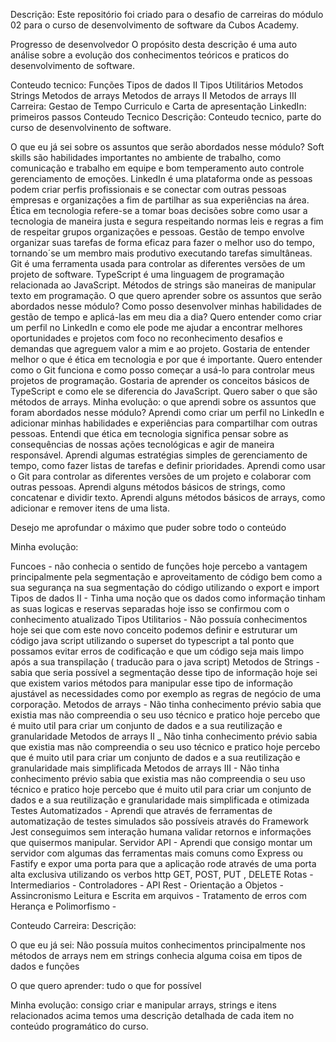 Descrição:
Este repositório foi criado para o desafio de carreiras do módulo 02 para o curso de desenvolvimento de software da Cubos Academy.

Progresso de desenvolvedor
O propósito desta descrição é uma auto análise sobre a evolução dos conhecimentos teóricos e praticos do desenvolvimento de software.

Conteudo tecnico:
Funções
Tipos de dados II
Tipos Utilitários
Metodos Strings
Metodos de arrays
Metodos de arrays II
Metodos de arrays III
Carreira:
Gestao de Tempo
Curriculo e Carta de apresentação
LinkedIn: primeiros passos
Conteudo Tecnico
Descrição: Conteudo tecnico, parte do curso de desenvolvinento de software.

O que eu já sei sobre os assuntos que serão abordados nesse módulo?
Soft skills são habilidades importantes no ambiente de trabalho, como comunicação e trabalho em equipe e bom temperamento auto controle gerenciamento de emoções.
LinkedIn é uma plataforma onde as pessoas podem criar perfis profissionais e se conectar com outras pessoas empresas e organizações a fim de partilhar as sua experiências na área.
Ética em tecnologia refere-se a tomar boas decisões sobre como usar a tecnologia de maneira justa e segura respeitando normas leis e regras a fim de respeitar grupos organizações e pessoas.
Gestão de tempo envolve organizar suas tarefas de forma eficaz para fazer o melhor uso do tempo, tornando´se um membro mais produtivo executando tarefas simultâneas.
Git é uma ferramenta usada para controlar as diferentes versões de um projeto de software.
TypeScript é uma linguagem de programação relacionada ao JavaScript.
Métodos de strings são maneiras de manipular texto em programação.
O que quero aprender sobre os assuntos que serão abordados nesse módulo?
Como posso desenvolver minhas habilidades de gestão de tempo e aplicá-las em meu dia a dia?
Quero entender como criar um perfil no LinkedIn e como ele pode me ajudar a encontrar melhores oportunidades e projetos com foco no reconhecimento desafios e demandas que agreguem valor a mim e ao projeto.
Gostaria de entender melhor o que é ética em tecnologia e por que é importante.
Quero entender como o Git funciona e como posso começar a usá-lo para controlar meus projetos de programação.
Gostaria de aprender os conceitos básicos de TypeScript e como ele se diferencia do JavaScript.
Quero saber o que são métodos de arrays.
Minha evolução: o que aprendi sobre os assuntos que foram abordados nesse módulo?
Aprendi como criar um perfil no LinkedIn e adicionar minhas habilidades e experiências para compartilhar com outras pessoas.
Entendi que ética em tecnologia significa pensar sobre as consequências de nossas ações tecnológicas e agir de maneira responsável.
Aprendi algumas estratégias simples de gerenciamento de tempo, como fazer listas de tarefas e definir prioridades.
Aprendi como usar o Git para controlar as diferentes versões de um projeto e colaborar com outras pessoas.
Aprendi alguns métodos básicos de strings, como concatenar e dividir texto.
Aprendi alguns métodos básicos de arrays, como adicionar e remover itens de uma lista.

Desejo me aprofundar o máximo que puder sobre todo o conteúdo

Minha evolução:

Funcoes - não conhecia o sentido de funções hoje percebo a vantagem principalmente pela segmentação e aproveitamento de código bem como a sua segurança na sua segmentação do código utilizando o export e import
Tipos de dados II - Tinha uma noção que os dados como informação tinham as suas logicas e reservas separadas hoje isso se confirmou com o conhecimento atualizado
Tipos Utilitarios - Não possuía conhecimentos hoje sei que com este novo conceito podemos definir e estruturar um código java script utilizando o superset do typescript a tal ponto que possamos evitar erros de codificação e que um código seja mais limpo após a sua transpilação ( traducão para o java script)
Metodos de Strings - sabia que seria possível a segmentação desse tipo de informação hoje sei que existem varios métodos para manipular esse tipo de informação ajustável as necessidades como por exemplo as regras de negócio de uma corporação.
Metodos de arrays - Não tinha conhecimento prévio sabia que existia mas não compreendia o seu uso técnico e pratico hoje percebo que é muito util para criar um conjunto de dados e a sua reutilização e granularidade
Metodos de arrays II _ Não tinha conhecimento prévio sabia que existia mas não compreendia o seu uso técnico e pratico hoje percebo que é muito util para criar um conjunto de dados e a sua reutilização e granularidade mais simplificada
Metodos de arrays III - Não tinha conhecimento prévio sabia que existia mas não compreendia o seu uso técnico e pratico hoje percebo que é muito util para criar um conjunto de dados e a sua reutilização e granularidade mais simplificada e otimizada
Testes Automatizados - Aprendi que através de ferramentas de automatização de testes simulados são possíveis através do Framework Jest conseguimos sem interação humana validar retornos e informações que quisermos manipular.
Servidor API - Aprendi que consigo montar um servidor com algumas das ferramentas mais comuns como Express ou Fastify e expor uma porta para que a aplicação rode através de uma porta alta exclusiva utilizando 
os verbos http GET, POST, PUT , DELETE
Rotas -
Intermediarios -
Controladores - 
API Rest - 
Orientação a Objetos - 
Assincronismo Leitura e Escrita em arquivos - 
Tratamento de erros com Herança e Polimorfismo - 

Conteudo Carreira:
Descrição: 

O que eu já sei: Não possuía muitos conhecimentos principalmente nos métodos de arrays nem em strings conhecia alguma coisa em tipos de dados e funções

O que quero aprender: tudo o que for possível

Minha evolução: consigo criar e manipular arrays, strings e itens relacionados acima temos uma descrição detalhada de cada item no conteúdo programático do curso.

